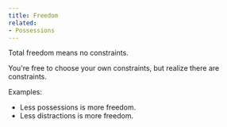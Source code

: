 ```yaml
---
title: Freedom
related:
- Possessions
---
```


Total freedom means no constraints.

You're free to choose your own constraints, but realize there are constraints.

Examples:

- Less possessions is more freedom.
- Less distractions is more freedom.
